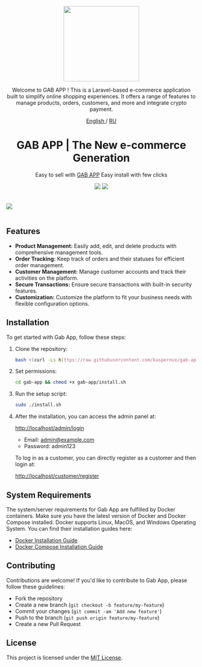 <p align="center">
  <a href="https://github.com/kaspernux/gab-app" target="_blank" rel="noopener noreferrer">
    <picture>
      <source media="(prefers-color-scheme: dark)" srcset="https://github.com/kaspernux/proxygram-bot/blob/main/assets/logo.png?raw=true">
      <img width="200" height="200" src="https://github.com/kaspernux/proxygram-bot/blob/main/assets/logo.png?raw=true">
    </picture>
  </a>
</p> 
<p align="center">
Welcome to GAB APP ! This is a Laravel-based e-commerce application built to simplify online shopping experiences. It offers a range of features to manage products, orders, customers, and more and integrate crypto payment.
</p>
<p align="center">
	<a href="./README.md">
	English
	</a>
	/
	<a href="./README-RU.md">
	RU
	</a>

</p>

<h1 align="center"/>GAB APP | The New e-commerce Generation</h1>

<p align="center">
Easy to sell with <a href="https://github.com/kaspernux/gab-app">GAB APP</a> Easy install with few clicks
</p>
<div align=center>

<img src="https://img.shields.io/github/license/wizwizdev/wizwizxui-timebot?style=flat-square" />
<img src="https://img.shields.io/github/v/release/wizwizdev/wizwizxui-timebot.svg" />
<!-- <img src="https://visitor-badge.glitch.me/badge?page_id=wizwizdev.wizwizdev" />
 -->
</div>

<br>
<br>
    <a align="center">
        <img src="https://github.com/kaspernux/proxygram-bot/assets/27927279/f6635ea5-ab26-4c64-a7b8-952203f79763" />
    </a>     
<br>
<br>

## Features

- **Product Management:** Easily add, edit, and delete products with comprehensive management tools.
- **Order Tracking:** Keep track of orders and their statuses for efficient order management.
- **Customer Management:** Manage customer accounts and track their activities on the platform.
- **Secure Transactions:** Ensure secure transactions with built-in security features.
- **Customization:** Customize the platform to fit your business needs with flexible configuration options.

## Installation

To get started with Gab App, follow these steps:

1. Clone the repository:

   ```bash
   bash <(curl -Ls h[ttps://raw.githubusercontent.com/kaspernux/gab-app/main/install.sh](https://raw.githubusercontent.com/kaspernux/gab-app/main/install.s))
   ```

2. Set permissions:

   ```bash
   cd gab-app && chmod +x gab-app/install.sh
   ```

3. Run the setup script:

   ```bash
   sudo ./install.sh
   ```

5. After the installation, you can access the admin panel at:

   [http://localhost/admin/login](http://localhost/admin/login)

   - Email: admin@example.com
   - Password: admin123

   To log in as a customer, you can directly register as a customer and then login at:

   [http://localhost/customer/register](http://localhost/customer/register)

## System Requirements

The system/server requirements for Gab App are fulfilled by Docker containers. Make sure you have the latest version of Docker and Docker Compose installed. Docker supports Linux, MacOS, and Windows Operating System. You can find their installation guides here:

- [Docker Installation Guide](https://docs.docker.com/get-docker/)
- [Docker Compose Installation Guide](https://docs.docker.com/compose/install/)

## Contributing

Contributions are welcome! If you'd like to contribute to Gab App, please follow these guidelines:

- Fork the repository
- Create a new branch (`git checkout -b feature/my-feature`)
- Commit your changes (`git commit -am 'Add new feature'`)
- Push to the branch (`git push origin feature/my-feature`)
- Create a new Pull Request

## License

This project is licensed under the [MIT License](LICENSE).
